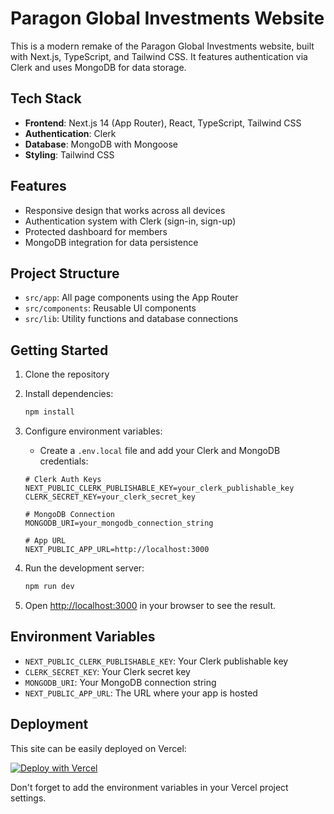 # Paragon Global Investments Website

This is a modern remake of the Paragon Global Investments website, built with Next.js, TypeScript, and Tailwind CSS. It features authentication via Clerk and uses MongoDB for data storage.

## Tech Stack

- **Frontend**: Next.js 14 (App Router), React, TypeScript, Tailwind CSS
- **Authentication**: Clerk
- **Database**: MongoDB with Mongoose
- **Styling**: Tailwind CSS

## Features

- Responsive design that works across all devices
- Authentication system with Clerk (sign-in, sign-up)
- Protected dashboard for members
- MongoDB integration for data persistence

## Project Structure

- `src/app`: All page components using the App Router
- `src/components`: Reusable UI components
- `src/lib`: Utility functions and database connections

## Getting Started

1. Clone the repository
2. Install dependencies:
   ```bash
   npm install
   ```
3. Configure environment variables:

   - Create a `.env.local` file and add your Clerk and MongoDB credentials:

   ```
   # Clerk Auth Keys
   NEXT_PUBLIC_CLERK_PUBLISHABLE_KEY=your_clerk_publishable_key
   CLERK_SECRET_KEY=your_clerk_secret_key

   # MongoDB Connection
   MONGODB_URI=your_mongodb_connection_string

   # App URL
   NEXT_PUBLIC_APP_URL=http://localhost:3000
   ```

4. Run the development server:
   ```bash
   npm run dev
   ```
5. Open [http://localhost:3000](http://localhost:3000) in your browser to see the result.

## Environment Variables

- `NEXT_PUBLIC_CLERK_PUBLISHABLE_KEY`: Your Clerk publishable key
- `CLERK_SECRET_KEY`: Your Clerk secret key
- `MONGODB_URI`: Your MongoDB connection string
- `NEXT_PUBLIC_APP_URL`: The URL where your app is hosted

## Deployment

This site can be easily deployed on Vercel:

[![Deploy with Vercel](https://vercel.com/button)](https://vercel.com/new/git/external?repository-url=https%3A%2F%2Fgithub.com%2Fyourusername%2Fparagon-global-investments)

Don't forget to add the environment variables in your Vercel project settings.
